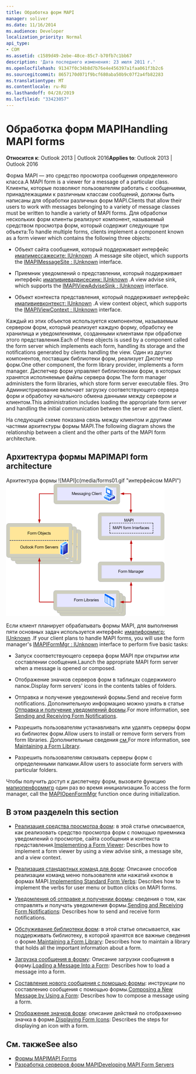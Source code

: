 ```yaml
---
title: Обработка форм MAPI
manager: soliver
ms.date: 11/16/2014
ms.audience: Developer
localization_priority: Normal
api_type:
- COM
ms.assetid: c1589d49-2ebe-48ce-85c7-b70fb7c1bb67
description: 'Дата последнего изменения: 23 июля 2011 г.'
ms.openlocfilehash: 91347f0c34b8d7b76e4e456397a1faa061f3b2c6
ms.sourcegitcommit: 8657170d071f9bcf680aba50b9c07f2a4fb82283
ms.translationtype: MT
ms.contentlocale: ru-RU
ms.lasthandoff: 04/28/2019
ms.locfileid: "33423057"
---
```

# <a name="handling-mapi-forms"></a><span data-ttu-id="b3ee4-103">Обработка форм MAPI</span><span class="sxs-lookup"><span data-stu-id="b3ee4-103">Handling MAPI forms</span></span>

<span data-ttu-id="b3ee4-104">**Относится к**: Outlook 2013 | Outlook 2016</span><span class="sxs-lookup"><span data-stu-id="b3ee4-104">**Applies to**: Outlook 2013 | Outlook 2016</span></span> 
  
<span data-ttu-id="b3ee4-105">Форма MAPI — это средство просмотра сообщения определенного класса.</span><span class="sxs-lookup"><span data-stu-id="b3ee4-105">A MAPI form is a viewer for a message of a particular class.</span></span> <span data-ttu-id="b3ee4-106">Клиенты, которые позволяют пользователям работать с сообщениями, принадлежащими к различным классам сообщений, должны быть написаны для обработки различных форм MAPI.</span><span class="sxs-lookup"><span data-stu-id="b3ee4-106">Clients that allow their users to work with messages belonging to a variety of message classes must be written to handle a variety of MAPI forms.</span></span> <span data-ttu-id="b3ee4-107">Для обработки нескольких форм клиенты реализуют компонент, называемый средством просмотра форм, который содержит следующие три объекта:</span><span class="sxs-lookup"><span data-stu-id="b3ee4-107">To handle multiple forms, clients implement a component known as a form viewer which contains the following three objects:</span></span>
  
- <span data-ttu-id="b3ee4-108">Объект сайта сообщения, который поддерживает интерфейс [имапимессажесите: IUnknown](imapimessagesiteiunknown.md) .</span><span class="sxs-lookup"><span data-stu-id="b3ee4-108">A message site object, which supports the [IMAPIMessageSite : IUnknown](imapimessagesiteiunknown.md) interface.</span></span> 
    
- <span data-ttu-id="b3ee4-109">Приемник уведомлений о представлении, который поддерживает интерфейс [имапивиевадвисесинк: IUnknown](imapiviewadvisesinkiunknown.md) .</span><span class="sxs-lookup"><span data-stu-id="b3ee4-109">A view advise sink, which supports the [IMAPIViewAdviseSink : IUnknown](imapiviewadvisesinkiunknown.md) interface.</span></span> 
    
- <span data-ttu-id="b3ee4-110">Объект контекста представления, который поддерживает интерфейс [имапивиевконтекст: IUnknown](imapiviewcontextiunknown.md) .</span><span class="sxs-lookup"><span data-stu-id="b3ee4-110">A view context object, which supports the [IMAPIViewContext : IUnknown](imapiviewcontextiunknown.md) interface.</span></span> 
    
<span data-ttu-id="b3ee4-111">Каждый из этих объектов используется компонентом, называемым сервером форм, который реализует каждую форму, обработку ее хранилища и уведомлениями, созданными клиентами при обработке этого представления.</span><span class="sxs-lookup"><span data-stu-id="b3ee4-111">Each of these objects is used by a component called the form server which implements each form, handling its storage and the notifications generated by clients handling the view.</span></span> <span data-ttu-id="b3ee4-112">Один из других компонентов, поставщик библиотеки форм, реализует Диспетчер форм.</span><span class="sxs-lookup"><span data-stu-id="b3ee4-112">One other component, the form library provider, implements a form manager.</span></span> <span data-ttu-id="b3ee4-113">Диспетчер форм управляет библиотеками форм, в которых хранятся исполняемые файлы сервера форм.</span><span class="sxs-lookup"><span data-stu-id="b3ee4-113">The form manager administers the form libraries, which store form server executable files.</span></span> <span data-ttu-id="b3ee4-114">Это Администрирование включает загрузку соответствующего сервера форм и обработку начального обмена данными между сервером и клиентом.</span><span class="sxs-lookup"><span data-stu-id="b3ee4-114">This administration includes loading the appropriate form server and handling the initial communication between the server and the client.</span></span>
  
<span data-ttu-id="b3ee4-115">На следующей схеме показана связь между клиентом и другими частями архитектуры формы MAPI.</span><span class="sxs-lookup"><span data-stu-id="b3ee4-115">The following diagram shows the relationship between a client and the other parts of the MAPI form architecture.</span></span>
  
## <a name="mapi-form-architecture"></a><span data-ttu-id="b3ee4-116">Архитектура формы MAPI</span><span class="sxs-lookup"><span data-stu-id="b3ee4-116">MAPI form architecture</span></span>
  
<span data-ttu-id="b3ee4-117">Архитектура формы ![MAPI]с(media/forms01.gif "интерфейсом MAPI")</span><span class="sxs-lookup"><span data-stu-id="b3ee4-117">![MAPI form architecture](media/forms01.gif "MAPI form architecture")</span></span>
  
<span data-ttu-id="b3ee4-118">Если клиент планирует обрабатывать формы MAPI, для выполнения пяти основных задач используется интерфейс [имапиформмгр: IUnknown](imapiformmgriunknown.md) .</span><span class="sxs-lookup"><span data-stu-id="b3ee4-118">If your client plans to handle MAPI forms, you will use the form manager's [IMAPIFormMgr : IUnknown](imapiformmgriunknown.md) interface to perform five basic tasks:</span></span> 
  
- <span data-ttu-id="b3ee4-119">Запуск соответствующего сервера форм MAPI при открытии или составлении сообщения.</span><span class="sxs-lookup"><span data-stu-id="b3ee4-119">Launch the appropriate MAPI form server when a message is opened or composed.</span></span>
    
- <span data-ttu-id="b3ee4-120">Отображение значков серверов форм в таблицах содержимого папок.</span><span class="sxs-lookup"><span data-stu-id="b3ee4-120">Display form servers' icons in the contents tables of folders.</span></span>
    
- <span data-ttu-id="b3ee4-121">Отправка и получение уведомлений формы.</span><span class="sxs-lookup"><span data-stu-id="b3ee4-121">Send and receive form notifications.</span></span> <span data-ttu-id="b3ee4-122">Дополнительную информацию можно узнать в статье [Отправка и получение уведомлений формы](sending-and-receiving-form-notifications.md).</span><span class="sxs-lookup"><span data-stu-id="b3ee4-122">For more information, see [Sending and Receiving Form Notifications](sending-and-receiving-form-notifications.md).</span></span>
    
- <span data-ttu-id="b3ee4-123">Разрешить пользователям устанавливать или удалять серверы форм из библиотек форм.</span><span class="sxs-lookup"><span data-stu-id="b3ee4-123">Allow users to install or remove form servers from form libraries.</span></span> <span data-ttu-id="b3ee4-124">Дополнительные сведения [см.](maintaining-a-form-library.md)</span><span class="sxs-lookup"><span data-stu-id="b3ee4-124">For more information, see [Maintaining a Form Library](maintaining-a-form-library.md).</span></span>
    
- <span data-ttu-id="b3ee4-125">Разрешить пользователям связывать серверы форм с определенными папками.</span><span class="sxs-lookup"><span data-stu-id="b3ee4-125">Allow users to associate form servers with particular folders.</span></span>
    
<span data-ttu-id="b3ee4-126">Чтобы получить доступ к диспетчеру форм, вызовите функцию [мапиопенформмгр](mapiopenformmgr.md) один раз во время инициализации.</span><span class="sxs-lookup"><span data-stu-id="b3ee4-126">To access the form manager, call the [MAPIOpenFormMgr](mapiopenformmgr.md) function once during initialization.</span></span> 
  
## <a name="in-this-section"></a><span data-ttu-id="b3ee4-127">В этом разделе</span><span class="sxs-lookup"><span data-stu-id="b3ee4-127">In this section</span></span>

- <span data-ttu-id="b3ee4-128">[Реализация средства просмотра форм](implementing-a-form-viewer.md): в этой статье описывается, как реализовать средство просмотра форм с помощью приемника уведомлений о просмотре, сайта сообщения и контекста представления.</span><span class="sxs-lookup"><span data-stu-id="b3ee4-128">[Implementing a Form Viewer](implementing-a-form-viewer.md): Describes how to implement a form viewer by using a view advise sink, a message site, and a view context.</span></span>
    
- <span data-ttu-id="b3ee4-129">[Реализация стандартных команд для форм](implementing-standard-form-verbs.md): Описание способов реализации команд меню пользователя или нажатий кнопок в формах MAPI.</span><span class="sxs-lookup"><span data-stu-id="b3ee4-129">[Implementing Standard Form Verbs](implementing-standard-form-verbs.md): Describes how to implement the verbs for user menu or button clicks on MAPI forms.</span></span>
    
- <span data-ttu-id="b3ee4-130">[Уведомления об отправке и получении формы](sending-and-receiving-form-notifications.md): сведения о том, как отправлять и получать уведомления формы.</span><span class="sxs-lookup"><span data-stu-id="b3ee4-130">[Sending and Receiving Form Notifications](sending-and-receiving-form-notifications.md): Describes how to send and receive form notifications.</span></span>
    
- <span data-ttu-id="b3ee4-131">[Обслуживание библиотеки форм](maintaining-a-form-library.md): в этой статье описывается, как поддерживать библиотеку, в которой хранятся все важные сведения о форме.</span><span class="sxs-lookup"><span data-stu-id="b3ee4-131">[Maintaining a Form Library](maintaining-a-form-library.md): Describes how to maintain a library that holds all the important information about a form.</span></span>
    
- <span data-ttu-id="b3ee4-132">[Загрузка сообщения в форму](loading-a-message-into-a-form.md): Описание загрузки сообщения в форму.</span><span class="sxs-lookup"><span data-stu-id="b3ee4-132">[Loading a Message Into a Form](loading-a-message-into-a-form.md): Describes how to load a message into a form.</span></span>
    
- <span data-ttu-id="b3ee4-133">[Составление нового сообщения с помощью формы](composing-a-new-message-by-using-a-form.md): инструкции по составлению сообщения с помощью формы.</span><span class="sxs-lookup"><span data-stu-id="b3ee4-133">[Composing a New Message by Using a Form](composing-a-new-message-by-using-a-form.md): Describes how to compose a message using a form.</span></span>
    
- <span data-ttu-id="b3ee4-134">[Отображение значков форм](displaying-form-icons.md): описание действий по отображению значка в форме.</span><span class="sxs-lookup"><span data-stu-id="b3ee4-134">[Displaying Form Icons](displaying-form-icons.md): Describes the steps for displaying an icon with a form.</span></span>
    
## <a name="see-also"></a><span data-ttu-id="b3ee4-135">См. также</span><span class="sxs-lookup"><span data-stu-id="b3ee4-135">See also</span></span>

- [<span data-ttu-id="b3ee4-136">Формы MAPI</span><span class="sxs-lookup"><span data-stu-id="b3ee4-136">MAPI Forms</span></span>](mapi-forms.md)
- [<span data-ttu-id="b3ee4-137">Разработка серверов форм MAPI</span><span class="sxs-lookup"><span data-stu-id="b3ee4-137">Developing MAPI Form Servers</span></span>](developing-mapi-form-servers.md)

